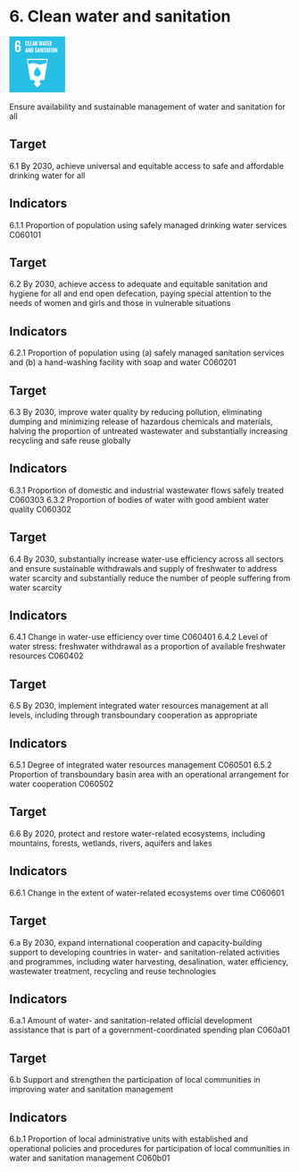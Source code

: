 # 6. Clean water and sanitation

<img src=../images/sdg-icons/E_SDG_Icons-06.jpg width=100 >

Ensure availability and sustainable management of water and sanitation for all


## Target

6.1 By 2030, achieve universal and equitable access to safe and affordable drinking water for all

## Indicators

6.1.1 Proportion of population using safely managed drinking water services C060101

## Target

6.2 By 2030, achieve access to adequate and equitable sanitation and hygiene for all and end open defecation, paying special attention to the needs of women and girls and those in vulnerable situations

## Indicators

6.2.1 Proportion of population using (a) safely managed sanitation services and (b) a hand-washing facility with soap and water C060201

## Target

6.3 By 2030, improve water quality by reducing pollution, eliminating dumping and minimizing release of hazardous chemicals and materials, halving the proportion of untreated wastewater and substantially increasing recycling and safe reuse globally

## Indicators

6.3.1 Proportion of domestic and industrial wastewater flows safely treated C060303
6.3.2 Proportion of bodies of water with good ambient water quality C060302

## Target

6.4 By 2030, substantially increase water-use efficiency across all sectors and ensure sustainable withdrawals and supply of freshwater to address water scarcity and substantially reduce the number of people suffering from water scarcity

## Indicators

6.4.1 Change in water-use efficiency over time C060401
6.4.2 Level of water stress: freshwater withdrawal as a proportion of available freshwater resources C060402

## Target

6.5 By 2030, implement integrated water resources management at all levels, including through transboundary cooperation as appropriate

## Indicators

6.5.1 Degree of integrated water resources management C060501
6.5.2 Proportion of transboundary basin area with an operational arrangement for water cooperation C060502

## Target

6.6 By 2020, protect and restore water-related ecosystems, including mountains, forests, wetlands, rivers, aquifers and lakes

## Indicators

6.6.1 Change in the extent of water-related ecosystems over time C060601

## Target

6.a By 2030, expand international cooperation and capacity-building support to developing countries in water- and sanitation-related activities and programmes, including water harvesting, desalination, water efficiency, wastewater treatment, recycling and reuse technologies

## Indicators

6.a.1 Amount of water- and sanitation-related official development assistance that is part of a government-coordinated spending plan C060a01

## Target

6.b Support and strengthen the participation of local communities in improving water and sanitation management

## Indicators

6.b.1 Proportion of local administrative units with established and operational policies and procedures for participation of local communities in water and sanitation management C060b01